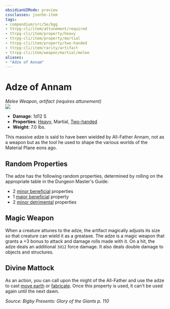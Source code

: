 ```yaml
---
obsidianUIMode: preview
cssclasses: json5e-item
tags:
- compendium/src/5e/bgg
- ttrpg-cli/item/attunement/required
- ttrpg-cli/item/property/heavy
- ttrpg-cli/item/property/martial
- ttrpg-cli/item/property/two-handed
- ttrpg-cli/item/rarity/artifact
- ttrpg-cli/item/weapon/martial/melee
aliases: 
- "Adze of Annam"
---
```

# Adze of Annam
*Melee Weapon, artifact (requires attunement)*  
![](/3-Mechanics/CLI/items/img/adze-of-annam.webp#right)  

- **Damage**: 1d12 S
- **Properties**: [Heavy](/3-Mechanics/CLI/rules/item-properties.md#Heavy), Martial, [Two-handed](/3-Mechanics/CLI/rules/item-properties.md#Two-handed)
- **Weight**: 7.0 lbs.

This massive adze is said to have been wielded by All-Father Annam, not as a weapon but as the tool he used to shape the various worlds of the Material Plane eons ago.

## Random Properties

The adze has the following random properties, determined by rolling on the appropriate table in the Dungeon Master's Guide:

- 2 [minor beneficial](/3-Mechanics/CLI/tables/artifact-properties-minor-beneficial-properties.md) properties  
- 1 [major beneficial](/3-Mechanics/CLI/tables/artifact-properties-major-beneficial-properties.md) property  
- 2 [minor detrimental](/3-Mechanics/CLI/tables/artifact-properties-minor-detrimental-properties.md) properties  

## Magic Weapon

When a creature attunes to the adze, the artifact magically adjusts its size so that creature can wield it as a greataxe. The adze is a magic weapon that grants a +3 bonus to attack and damage rolls made with it. On a hit, the adze deals an additional `3d12` force damage. It also deals double damage to objects and structures.

## Divine Mattock

As an action, you can call upon the might of the All-Father and use the adze to cast [move earth](/3-Mechanics/CLI/spells/move-earth.md) or [fabricate](/3-Mechanics/CLI/spells/fabricate.md). Once this property is used, it can't be used again until the next dawn.

*Source: Bigby Presents: Glory of the Giants p. 110*